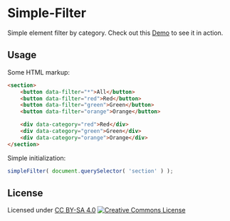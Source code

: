 # Simple-Filter

Simple element filter by category.
Check out this [Demo](https://codepen.io/OXAYAZA/pen/LaBXvq) to see it in action.


## Usage

Some HTML markup:
```html
<section>
	<button data-filter="*">All</button>
	<button data-filter="red">Red</button>
	<button data-filter="green">Green</button>
	<button data-filter="orange">Orange</button>

	<div data-category="red">Red</div>
	<div data-category="green">Green</div>
	<div data-category="orange">Orange</div>
</section>
```

Simple initialization:
```js
simpleFilter( document.querySelector( 'section' ) );
```


## License

Licensed under [CC BY-SA 4.0](https://creativecommons.org/licenses/by-sa/4.0/)
[![Creative Commons License](https://i.creativecommons.org/l/by-sa/4.0/80x15.png)](https://creativecommons.org/licenses/by-sa/4.0/)
